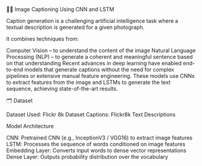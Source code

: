 🧠📸 Image Captioning Using CNN and LSTM

Caption generation is a challenging artificial intelligence task where a textual description is generated for a given photograph.

It combines techniques from:

Computer Vision – to understand the content of the image
Natural Language Processing (NLP) – to generate a coherent and meaningful sentence based on that understanding
Recent advances in deep learning have enabled end-to-end models that generate captions without the need for complex pipelines or extensive manual feature engineering. These models use CNNs to extract features from the image and LSTMs to generate the text sequence, achieving state-of-the-art results.

🗂️ Dataset

Dataset Used: Flickr 8k Dataset
Captions: Flickr8k Text Descriptions

Model Architecture

CNN: Pretrained CNN (e.g., InceptionV3 / VGG16) to extract image features
LSTM: Processes the sequence of words conditioned on image features
Embedding Layer: Converts input words to dense vector representations
Dense Layer: Outputs probability distribution over the vocabulary

